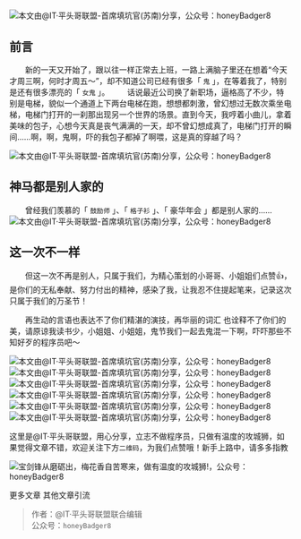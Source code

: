 # 

![本文由@IT·平头哥联盟-首席填坑官(苏南)分享，公众号：honeyBadger8](./_banner/banner02.png)
## 前言
　　新的一天又开始了，跟以往一样正常去上班，一路上满脑子里还在想着“今天才周三啊，何时才周五～”，却不知道公司已经有很多「 `鬼` 」，在等着我了，特别是还有很多漂亮的「 `女鬼` 」。
　　话说最近公司换了新职场，逼格高了不少，特别是电梯，貌似一个通道上下两台电梯在跑，想想都刺激，曾幻想过无数次乘坐电梯，电梯门打开的一刹那出现另一个世界的场景。直到今天，我哼着小曲儿，拿着美味的包子，心想今天真是丧气满满的一天，却不曾幻想成真了，电梯门打开的瞬间……啊，啊，鬼啊，吓的我包子都掉了啊喂，这是真的穿越了吗？

![本文由@IT·平头哥联盟-首席填坑官(苏南)分享，公众号：honeyBadger8](./_images/hall001.png)

## 神马都是别人家的

　　曾经我们羡慕的「 `鼓励师` 」、「 `格子衫` 」、「 豪华年会 」都是别人家的……
![本文由@IT·平头哥联盟-首席填坑官(苏南)分享，公众号：honeyBadger8](./_images/hall002.png)

## 这一次不一样

　　但这一次不再是别人，只属于我们，为精心策划的小哥哥、小姐姐们点赞👍，是你们的无私奉献、努力付出的精神，感染了我，让我忍不住提起笔来，记录这次只属于我们的万圣节！

　　再生动的言语也表达不了你们精湛的演技，再华丽的词汇 也诠释不了你们的美，请原谅我读书少，小姐姐、小姐姐，鬼节我们一起去鬼混一下啊，吓吓那些不知好歹的程序员吧～

![本文由@IT·平头哥联盟-首席填坑官(苏南)分享，公众号：honeyBadger8](./_images/hall008.png)
![本文由@IT·平头哥联盟-首席填坑官(苏南)分享，公众号：honeyBadger8](./_images/hall005.jpeg)
![本文由@IT·平头哥联盟-首席填坑官(苏南)分享，公众号：honeyBadger8](./_images/hall003.jpeg)
![本文由@IT·平头哥联盟-首席填坑官(苏南)分享，公众号：honeyBadger8](./_images/hall004.jpeg)
![本文由@IT·平头哥联盟-首席填坑官(苏南)分享，公众号：honeyBadger8](./_images/hall009.png)
![本文由@IT·平头哥联盟-首席填坑官(苏南)分享，公众号：honeyBadger8](./_images/hall010.png)

这里是@IT·平头哥联盟，用心分享，立志不做程序员，只做有温度的攻城狮，如果觉得文章不错，欢迎关注下方`二维码`，为我们点赞哦！新手上路中，请多多指教

![宝剑锋从磨砺出，梅花香自苦寒来，做有温度的攻城狮!，公众号：honeyBadger8](https://honeybadger8.github.io/blog/frontends/_banner/card.gif)

更多文章
其他文章引流

> 作者：@IT·平头哥联盟联合编辑<br/>
> 公众号：`honeyBadger8`






